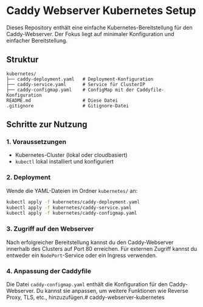 # Caddy Webserver Kubernetes Setup

Dieses Repository enthält eine einfache Kubernetes-Bereitstellung für den Caddy-Webserver. Der Fokus liegt auf minimaler Konfiguration und einfacher Bereitstellung.

## Struktur

```
kubernetes/
├── caddy-deployment.yaml   # Deployment-Konfiguration
├── caddy-service.yaml      # Service für ClusterIP
├── caddy-configmap.yaml    # ConfigMap mit der Caddyfile-Konfiguration
README.md                   # Diese Datei
.gitignore                  # Gitignore-Datei
```

## Schritte zur Nutzung

### 1. Voraussetzungen

- Kubernetes-Cluster (lokal oder cloudbasiert)
- `kubectl` lokal installiert und konfiguriert

### 2. Deployment

Wende die YAML-Dateien im Ordner `kubernetes/` an:

```bash
kubectl apply -f kubernetes/caddy-deployment.yaml
kubectl apply -f kubernetes/caddy-service.yaml
kubectl apply -f kubernetes/caddy-configmap.yaml
```

### 3. Zugriff auf den Webserver

Nach erfolgreicher Bereitstellung kannst du den Caddy-Webserver innerhalb des Clusters auf Port 80 erreichen. Für externen Zugriff kannst du entweder ein `NodePort`-Service oder ein Ingress verwenden.

### 4. Anpassung der Caddyfile

Die Datei `caddy-configmap.yaml` enthält die Konfiguration für den Caddy-Webserver. Du kannst sie anpassen, um weitere Funktionen wie Reverse Proxy, TLS, etc., hinzuzufügen.# caddy-webserver-kubernetes
